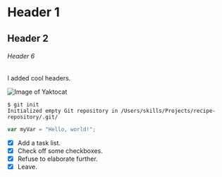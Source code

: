 # Header 1 
## Header 2
###### Header 6
I added cool headers.

![Image of Yaktocat](https://octodex.github.com/images/yaktocat.png)

```
$ git init
Initialized empty Git repository in /Users/skills/Projects/recipe-repository/.git/
```

``` javascript
var myVar = "Hello, world!";
```

- [x] Add a task list.
- [x] Check off some checkboxes.
- [x] Refuse to elaborate further.
- [x] Leave.

